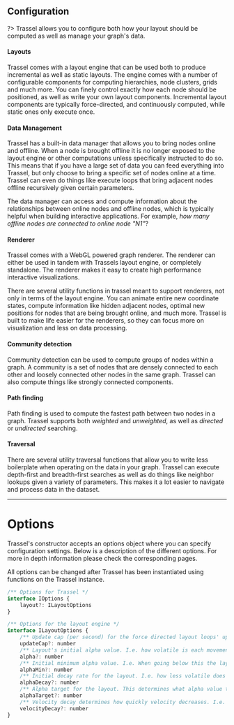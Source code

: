 ## Configuration

?> Trassel allows you to configure both how your layout should be computed as well as manage your graph's data.

#### Layouts

Trassel comes with a layout engine that can be used both to produce incremental as well as static layouts. The engine comes with a number of configurable components for computing hierarchies, node clusters, grids and much more. You can finely control exactly how each node should be positioned, as well as write your own layout components. Incremental layout components are typically force-directed, and continuously computed, while static ones only execute once.

#### Data Management

Trassel has a built-in data manager that allows you to bring nodes online and offline. When a node is brought offline it is no longer exposed to the layout engine or other computations unless specifically instructed to do so. This means that if you have a large set of data you can feed everything into Trassel, but only choose to bring a specific set of nodes online at a time. Trassel can even do things like execute loops that bring adjacent nodes offline recursively given certain parameters. 

The data manager can access and compute information about the relationships between online nodes and offline nodes, which is typically helpful when building interactive applications. For example, *how many offline nodes are connected to online node "N1"*?

#### Renderer

Trassel comes with a WebGL powered graph renderer. The renderer can either be used in tandem with Trassels layout engine, or completely standalone. The renderer makes it easy to create high performance interactive visualizations.

There are several utility functions in trassel meant to support renderers, not only in terms of the layout engine. You can animate entire new coordinate states, compute information like hidden adjacent nodes, optimal new positions for nodes that are being brought online, and much more. Trassel is built to make life easier for the renderers, so they can focus more on visualization and less on data processing.

#### Community detection

Community detection can be used to compute groups of nodes within a graph. A community is a set of nodes that are densely connected to each other and loosely connected other nodes in the same graph. Trassel can also compute things like strongly connected components.

#### Path finding

Path finding is used to compute the fastest path between two nodes in a graph. Trassel supports both *weighted* and *unweighted*, as well as *directed* or *undirected* searching. 

#### Traversal
There are several utility traversal functions that allow you to write less boilerplate when operating on the data in your graph. Trassel can execute depth-first and breadth-first searches as well as do things like neighbor lookups given a variety of parameters. This makes it a lot easier to navigate and process data in the dataset.

---

# Options

Trassel's constructor accepts an options object where you can specify configuration settings. Below is a description of the different options. For more in depth information please check the corresponding pages.

All options can be changed after Trassel has been instantiated using functions on the Trassel instance.

```javascript
/** Options for Trassel */
interface IOptions {
	layout?: ILayoutOptions
}

/** Options for the layout engine */
interface ILayoutOptions {
	/** Update cap (per second) for the force directed layout loops' updates. */
	updateCap?: number
	/** Layout's initial alpha value. I.e. how volatile is each movement. */
	alpha?: number
	/** Initial minimum alpha value. I.e. When going below this the layout loop terminate. */
	alphaMin?: number
	/** Initial decay rate for the layout. I.e. how less volatile does it get on each update. */
	alphaDecay?: number
	/** Alpha target for the layout. This determines what alpha value the layout engine wants to reach (and stay at). */
	alphaTarget?: number
	/** Velocity decay determines how quickly velocity decreases. I.e. the friction of nodes in the graph. */
	velocityDecay?: number
}
```
